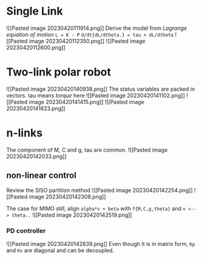 # Single Link 
![[Pasted image 20230420111914.png]]
Derive the model from _Lagrange equation of motion_
`L = K - P`
`d/dt{dL/dtheta.} = tau + dL/dtheta`
![[Pasted image 20230420112350.png]]
![[Pasted image 20230420112600.png]]

# Two-link polar robot
![[Pasted image 20230420140938.png]]
The status variables are packed in vectors.
tau means _torque_ here
![[Pasted image 20230420141102.png]]
![[Pasted image 20230420141415.png]]
![[Pasted image 20230420141623.png]]

# n-links
The component of M, C and g, tau are common.
![[Pasted image 20230420142033.png]]
## non-linear control
Review the SISO partition method
![[Pasted image 20230420142254.png]]
![[Pasted image 20230420142308.png]]

The case for MIMO
still, align `alpha*v + beta` with `f{M,C,g,theta}`
and `v <--> theta..`
![[Pasted image 20230420142519.png]]
### PD controller
![[Pasted image 20230420142839.png]]
Even though it is in matrix form, `Kp` and `Kv` are diagonal and can be decoupled.
